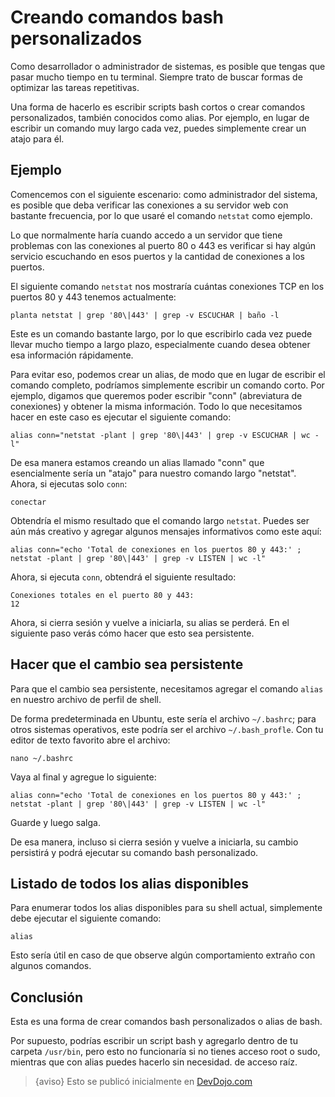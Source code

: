 # Creando comandos bash personalizados

Como desarrollador o administrador de sistemas, es posible que tengas que pasar mucho tiempo en tu terminal. Siempre trato de buscar formas de optimizar las tareas repetitivas.

Una forma de hacerlo es escribir scripts bash cortos o crear comandos personalizados, también conocidos como alias. Por ejemplo, en lugar de escribir un comando muy largo cada vez, puedes simplemente crear un atajo para él.

## Ejemplo

Comencemos con el siguiente escenario: como administrador del sistema, es posible que deba verificar las conexiones a su servidor web con bastante frecuencia, por lo que usaré el comando `netstat` como ejemplo.

Lo que normalmente haría cuando accedo a un servidor que tiene problemas con las conexiones al puerto 80 o 443 es verificar si hay algún servicio escuchando en esos puertos y la cantidad de conexiones a los puertos.

El siguiente comando `netstat` nos mostraría cuántas conexiones TCP en los puertos 80 y 443 tenemos actualmente:

```golpecito
planta netstat | grep '80\|443' | grep -v ESCUCHAR | baño -l
```
Este es un comando bastante largo, por lo que escribirlo cada vez puede llevar mucho tiempo a largo plazo, especialmente cuando desea obtener esa información rápidamente.

Para evitar eso, podemos crear un alias, de modo que en lugar de escribir el comando completo, podríamos simplemente escribir un comando corto. Por ejemplo, digamos que queremos poder escribir "conn" (abreviatura de conexiones) y obtener la misma información. Todo lo que necesitamos hacer en este caso es ejecutar el siguiente comando:

```golpecito
alias conn="netstat -plant | grep '80\|443' | grep -v ESCUCHAR | wc -l"
```

De esa manera estamos creando un alias llamado "conn" que esencialmente sería un "atajo" para nuestro comando largo "netstat". Ahora, si ejecutas solo `conn`:

```golpecito
conectar
```

Obtendría el mismo resultado que el comando largo `netstat`.
Puedes ser aún más creativo y agregar algunos mensajes informativos como este aquí:

```golpecito
alias conn="echo 'Total de conexiones en los puertos 80 y 443:' ; netstat -plant | grep '80\|443' | grep -v LISTEN | wc -l"
```

Ahora, si ejecuta `conn`, obtendrá el siguiente resultado:

```golpecito
Conexiones totales en el puerto 80 y 443:
12
```
Ahora, si cierra sesión y vuelve a iniciarla, su alias se perderá. En el siguiente paso verás cómo hacer que esto sea persistente.

## Hacer que el cambio sea persistente

Para que el cambio sea persistente, necesitamos agregar el comando `alias` en nuestro archivo de perfil de shell.

De forma predeterminada en Ubuntu, este sería el archivo `~/.bashrc`; para otros sistemas operativos, este podría ser el archivo `~/.bash_profle`. Con tu editor de texto favorito abre el archivo:

```golpecito
nano ~/.bashrc
```

Vaya al final y agregue lo siguiente:

```golpecito
alias conn="echo 'Total de conexiones en los puertos 80 y 443:' ; netstat -plant | grep '80\|443' | grep -v LISTEN | wc -l"
```

Guarde y luego salga.

De esa manera, incluso si cierra sesión y vuelve a iniciarla, su cambio persistirá y podrá ejecutar su comando bash personalizado.

## Listado de todos los alias disponibles

Para enumerar todos los alias disponibles para su shell actual, simplemente debe ejecutar el siguiente comando:

```golpecito
alias
```

Esto sería útil en caso de que observe algún comportamiento extraño con algunos comandos.

## Conclusión

Esta es una forma de crear comandos bash personalizados o alias de bash.

Por supuesto, podrías escribir un script bash y agregarlo dentro de tu carpeta `/usr/bin`, pero esto no funcionaría si no tienes acceso root o sudo, mientras que con alias puedes hacerlo sin necesidad. de acceso raíz.

>{aviso} Esto se publicó inicialmente en [DevDojo.com](https://devdojo.com/bobbyiliev/how-to-create-custom-bash-commands)
